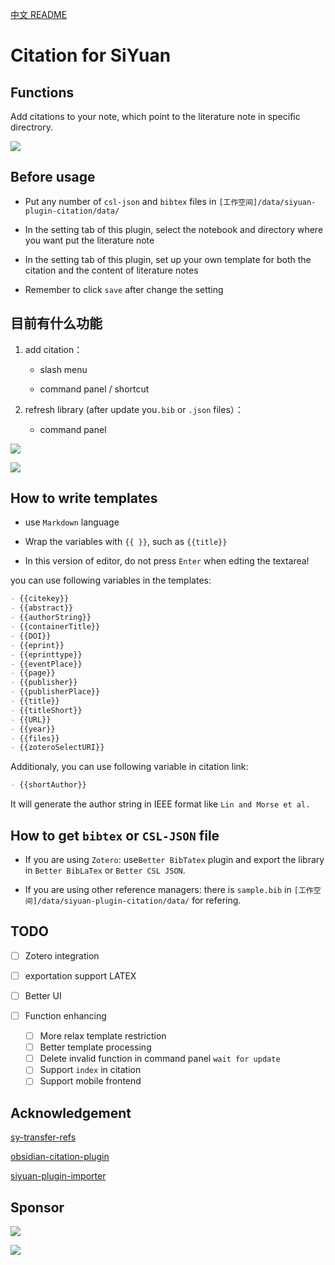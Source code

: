 [中文 README](https://github.com/WingDr/siyuan-plugin-citation/blob/main/README_zh_CN.md)

# Citation for SiYuan

## Functions

Add citations to your note, which point to the literature note in specific directrory.

![](./preview.png)

## Before usage

* Put any number of `csl-json` and `bibtex`  files in `[工作空间]/data/siyuan-plugin-citation/data/`

* In the setting tab of this plugin, select the notebook and directory where you want put the literature note

* In the setting tab of this plugin, set up your own template for both the citation and the content of literature notes

* Remember to click `save` after change the setting

## 目前有什么功能

1. add citation：
   
   * slash menu
   
   * command panel / shortcut

2. refresh library (after update you`.bib` or `.json` files）：
   
   * command panel

![](./assets/protyleslash.png)

![](./assets/searchpanel.png)

## How to write templates

* use `Markdown` language

* Wrap the variables with `{{ }}`, such as `{{title}}`

* In this version of editor, do not press `Enter`  when edting the textarea!

you can use following variables in the templates:

```markdown
- {{citekey}} 
- {{abstract}} 
- {{authorString}} 
- {{containerTitle}} 
- {{DOI}} 
- {{eprint}} 
- {{eprinttype}} 
- {{eventPlace}} 
- {{page}} 
- {{publisher}} 
- {{publisherPlace}} 
- {{title}} 
- {{titleShort}} 
- {{URL}} 
- {{year}} 
- {{files}} 
- {{zoteroSelectURI}}
```

Additionaly, you can use following variable in citation link:

```markdown
- {{shortAuthor}}
```

It will generate the author string in IEEE format like `Lin and Morse et al.`

## How to get `bibtex` or `CSL-JSON` file

* If you are using `Zotero`: use`Better BibTatex` plugin and export the library in `Better BibLaTex` or `Better CSL JSON`.

* If you are using other reference managers: there is `sample.bib` in `[工作空间]/data/siyuan-plugin-citation/data/` for refering.

## TODO

* [ ] Zotero integration

* [ ] exportation support LATEX

* [ ] Better UI

* [ ] Function enhancing
  
  * [ ] More relax template restriction
  * [ ] Better template processing
  * [ ] Delete invalid function in command panel `wait for update`
  * [ ] Support `index` in citation
  * [ ] Support mobile frontend

## Acknowledgement

[sy-transfer-refs](https://github.com/frostime/sy-transfer-refs)

[obsidian-citation-plugin](https://github.com/hans/obsidian-citation-plugin)

[siyuan-plugin-importer](https://github.com/terwer/siyuan-plugin-importer)

## Sponsor

![](.//assets/weixin.jpg)

![](./assets/alipay.jpg)
